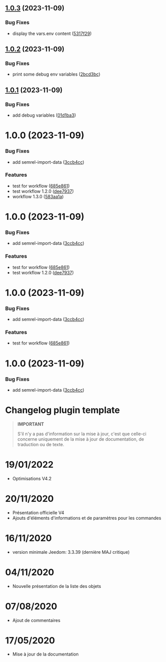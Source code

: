 ## [1.0.3](https://github.com/pifou25/plugin-template/compare/1.0.2...1.0.3) (2023-11-09)


### Bug Fixes

* display the vars.env content ([5317f29](https://github.com/pifou25/plugin-template/commit/5317f295bb8c530424b89e747ead0eaf61e57684))

## [1.0.2](https://github.com/pifou25/plugin-template/compare/1.0.1...1.0.2) (2023-11-09)


### Bug Fixes

* print some debug env variables ([2bcd3bc](https://github.com/pifou25/plugin-template/commit/2bcd3bce73d1dfe086ebd806d5107849ca268402))

## [1.0.1](https://github.com/pifou25/plugin-template/compare/1.0.0...1.0.1) (2023-11-09)


### Bug Fixes

* add debug variables ([01d1ba3](https://github.com/pifou25/plugin-template/commit/01d1ba366d6d4d5aa7d32a8abb0e5e3020f36004))

# 1.0.0 (2023-11-09)


### Bug Fixes

* add semrel-import-data ([3ccb4cc](https://github.com/pifou25/plugin-template/commit/3ccb4cc4e39587f0e32447d5bed849f845b28db0))


### Features

* test for workflow ([685e861](https://github.com/pifou25/plugin-template/commit/685e861360b041ddd06b12c840bd9ca55f4c2d5f))
* test workflow 1.2.0 ([dee7937](https://github.com/pifou25/plugin-template/commit/dee79374a9f82d1490d8baabb0d2927f3fd2028b))
* workflow 1.3.0 ([583aa1a](https://github.com/pifou25/plugin-template/commit/583aa1abe3df45de424b44fcb3dda46450422186))

# 1.0.0 (2023-11-09)


### Bug Fixes

* add semrel-import-data ([3ccb4cc](https://github.com/pifou25/plugin-template/commit/3ccb4cc4e39587f0e32447d5bed849f845b28db0))


### Features

* test for workflow ([685e861](https://github.com/pifou25/plugin-template/commit/685e861360b041ddd06b12c840bd9ca55f4c2d5f))
* test workflow 1.2.0 ([dee7937](https://github.com/pifou25/plugin-template/commit/dee79374a9f82d1490d8baabb0d2927f3fd2028b))

# 1.0.0 (2023-11-09)


### Bug Fixes

* add semrel-import-data ([3ccb4cc](https://github.com/pifou25/plugin-template/commit/3ccb4cc4e39587f0e32447d5bed849f845b28db0))


### Features

* test for workflow ([685e861](https://github.com/pifou25/plugin-template/commit/685e861360b041ddd06b12c840bd9ca55f4c2d5f))

# 1.0.0 (2023-11-09)


### Bug Fixes

* add semrel-import-data ([3ccb4cc](https://github.com/pifou25/plugin-template/commit/3ccb4cc4e39587f0e32447d5bed849f845b28db0))

# Changelog plugin template

>**IMPORTANT**
>
>S'il n'y a pas d'information sur la mise à jour, c'est que celle-ci concerne uniquement de la mise à jour de documentation, de traduction ou de texte.

# 19/01/2022

- Optimisations V4.2

# 20/11/2020

- Présentation officielle V4
- Ajouts d'éléments d'informations et de paramètres pour les commandes

# 16/11/2020

- version minimale Jeedom: 3.3.39 (dernière MAJ critique)

# 04/11/2020

- Nouvelle présentation de la liste des objets

# 07/08/2020

- Ajout de commentaires

# 17/05/2020

- Mise à jour de la documentation
